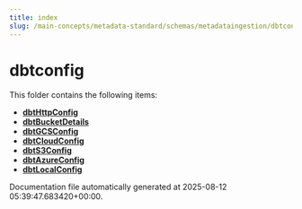 ```yaml
---
title: index
slug: /main-concepts/metadata-standard/schemas/metadataingestion/dbtconfig
---
```


# dbtconfig

This folder contains the following items:

- [**dbtHttpConfig**](/main-concepts/metadata-standard/schemas/metadataingestion/dbtconfig/dbthttpconfig)
- [**dbtBucketDetails**](/main-concepts/metadata-standard/schemas/metadataingestion/dbtconfig/dbtbucketdetails)
- [**dbtGCSConfig**](/main-concepts/metadata-standard/schemas/metadataingestion/dbtconfig/dbtgcsconfig)
- [**dbtCloudConfig**](/main-concepts/metadata-standard/schemas/metadataingestion/dbtconfig/dbtcloudconfig)
- [**dbtS3Config**](/main-concepts/metadata-standard/schemas/metadataingestion/dbtconfig/dbts3config)
- [**dbtAzureConfig**](/main-concepts/metadata-standard/schemas/metadataingestion/dbtconfig/dbtazureconfig)
- [**dbtLocalConfig**](/main-concepts/metadata-standard/schemas/metadataingestion/dbtconfig/dbtlocalconfig)


Documentation file automatically generated at 2025-08-12 05:39:47.683420+00:00.

